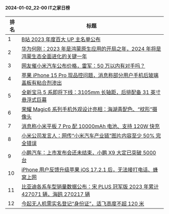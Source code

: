 #### 2024-01-02_22-00  IT之家日榜

| 排名 | 标题|
| --- | ---|
| 1 | [B站 2023 年度百大 UP 主名单公布](https://www.ithome.com/0/742/881.htm) |
| 2 | [华为何刚：2023 年是鸿蒙原生应用的开局之年，2024 年将是鸿蒙生态全面进化的关键一年](https://www.ithome.com/0/742/819.htm) |
| 3 | [网友催小米汽车公布价格，雷军：50 万以内有对手吗？](https://www.ithome.com/0/742/943.htm) |
| 4 | [苹果 iPhone 15 Pro 现品控问题，消息称部分用户手机后玻璃盖板有粘合剂渗出](https://www.ithome.com/0/742/835.htm) |
| 5 | [全新宝马 5 系即将下线：3105mm 长轴距，后排配备 31 英寸悬浮式巨幕](https://www.ithome.com/0/742/814.htm) |
| 6 | [荣耀 Magic6 系列手机外观设计亮相：海湖青配色、“枕形”摄像头](https://www.ithome.com/0/742/854.htm) |
| 7 | [消息称小米平板 7 Pro 配 10000mAh 电池、支持 120W 快充](https://www.ithome.com/0/742/847.htm) |
| 8 | [小米公司发言人：网传“小米汽车产业链”图片内容至少 50% 完全错误](https://www.ithome.com/0/742/931.htm) |
| 9 | [小鹏汽车：上市发布会还未结束，小鹏 X9 大定已突破 5000 台](https://www.ithome.com/0/742/816.htm) |
| 10 | [iPhone 用户反馈升级苹果 iOS 17.2.1 后，无法接打电话、蜂窝上网](https://www.ithome.com/0/742/839.htm) |
| 11 | [比亚迪各系车型销量数据公布：宋 PLUS 冠军版 2023 年累计 427071 辆，海鸥 270217 辆](https://www.ithome.com/0/742/888.htm) |
| 12 | [今起无人机需实名登记“身份证”，适飞高度不超 120 米](https://www.ithome.com/0/742/924.htm) |
